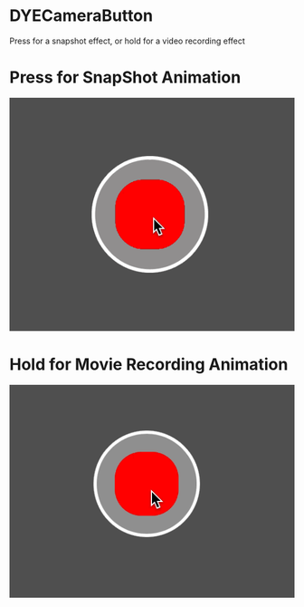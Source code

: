 # DYECameraButton
Press for a snapshot effect, or hold for a video recording effect

# Press for SnapShot Animation

![](https://github.com/dannyYassine/DYECameraButton/blob/master/clicked_button.gif)

# Hold for Movie Recording Animation

![](https://github.com/dannyYassine/DYECameraButton/blob/master/gif_hold.gif)


